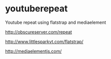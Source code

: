youtuberepeat
=============
Youtube repeat using flatstrap and mediaelement

http://obscureserver.com/repeat

http://www.littlesparkvt.com/flatstrap/

http://mediaelementjs.com/